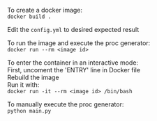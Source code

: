 To create a docker image:  
`docker build .`  
  
Edit the `config.yml` to desired expected result  

To run the image and execute the proc generator:  
`docker run --rm <image id>`  
  
To enter the container in an interactive mode:  
First, uncoment the 'ENTRY' line in Docker file  
Rebuild the image  
Run it with:  
`docker run -it --rm <image id> /bin/bash`  

To manually execute the proc generator:   
`python main.py`